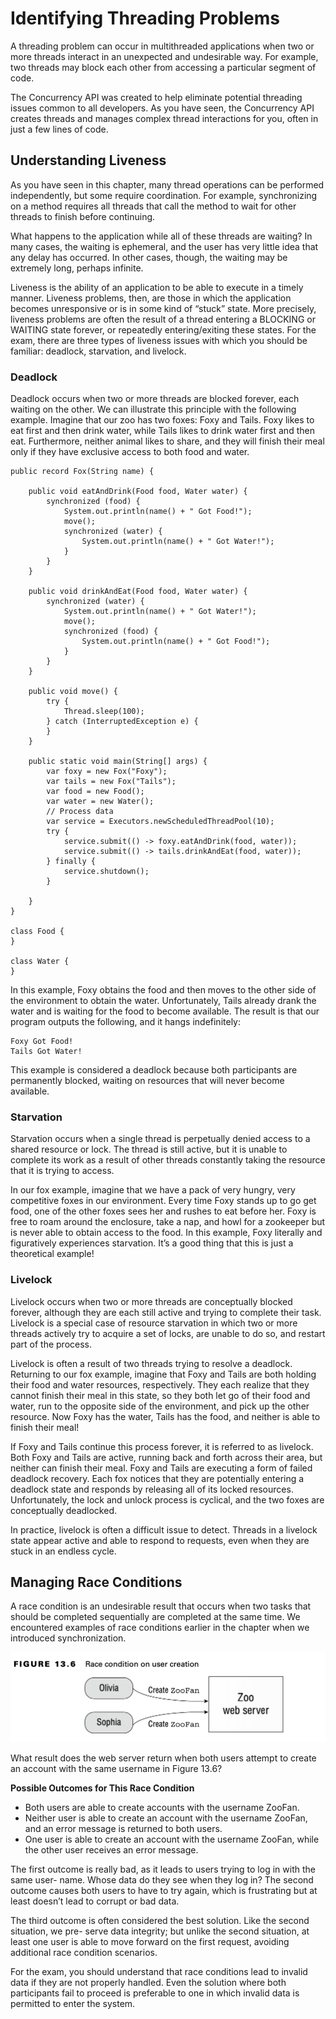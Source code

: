 # Identifying Threading Problems

A threading problem can occur in multithreaded applications when two or more threads interact in an unexpected and
undesirable way. For example, two threads may block each other from accessing a particular segment of code.

The Concurrency API was created to help eliminate potential threading issues common to all developers. As you have seen,
the Concurrency API creates threads and manages complex thread interactions for you, often in just a few lines of code.

## Understanding Liveness

As you have seen in this chapter, many thread operations can be performed independently, but some require coordination.
For example, synchronizing on a method requires all threads that call the method to wait for other threads to finish
before continuing.

What happens to the application while all of these threads are waiting? In many cases, the waiting is ephemeral, and the
user has very little idea that any delay has occurred. In other cases, though, the waiting may be extremely long,
perhaps infinite.

Liveness is the ability of an application to be able to execute in a timely manner. Liveness problems, then, are those
in which the application becomes unresponsive or is in some kind of “stuck” state. More precisely, liveness problems are
often the result of a thread entering a BLOCKING or WAITING state forever, or repeatedly entering/exiting these states.
For the exam, there are three types of liveness issues with which you should be familiar: deadlock, starvation, and
livelock.

### Deadlock

Deadlock occurs when two or more threads are blocked forever, each waiting on the other. We can illustrate this
principle with the following example. Imagine that our zoo has two foxes: Foxy and Tails. Foxy likes to eat first and
then drink water, while Tails likes to drink water first and then eat. Furthermore, neither animal likes to share, and
they will finish their meal only if they have exclusive access to both food and water.

    public record Fox(String name) {

        public void eatAndDrink(Food food, Water water) {
            synchronized (food) {
                System.out.println(name() + " Got Food!");
                move();
                synchronized (water) {
                    System.out.println(name() + " Got Water!");
                }
            }
        }

        public void drinkAndEat(Food food, Water water) {
            synchronized (water) {
                System.out.println(name() + " Got Water!");
                move();
                synchronized (food) {
                    System.out.println(name() + " Got Food!");
                }
            }
        }

        public void move() {
            try {
                Thread.sleep(100);
            } catch (InterruptedException e) {
            }
        }
        
        public static void main(String[] args) {
            var foxy = new Fox("Foxy");
            var tails = new Fox("Tails");
            var food = new Food();
            var water = new Water();
            // Process data
            var service = Executors.newScheduledThreadPool(10);
            try {
                service.submit(() -> foxy.eatAndDrink(food, water));
                service.submit(() -> tails.drinkAndEat(food, water));
            } finally {
                service.shutdown();
            }
            
        }
    }
        
    class Food {
    }
    
    class Water {
    }

In this example, Foxy obtains the food and then moves to the other side of the environment to obtain the water.
Unfortunately, Tails already drank the water and is waiting for the food to become available. The result is that our
program outputs the following, and it hangs indefinitely:

    Foxy Got Food! 
    Tails Got Water!

This example is considered a deadlock because both participants are permanently blocked, waiting on resources that will
never become available.

### Starvation

Starvation occurs when a single thread is perpetually denied access to a shared resource or lock. The thread is still
active, but it is unable to complete its work as a result of other threads constantly taking the resource that it is
trying to access.

In our fox example, imagine that we have a pack of very hungry, very competitive foxes in our environment. Every time
Foxy stands up to go get food, one of the other foxes sees her and rushes to eat before her. Foxy is free to roam around
the enclosure, take a nap, and howl for a zookeeper but is never able to obtain access to the food. In this example,
Foxy literally and figuratively experiences starvation. It’s a good thing that this is just a theoretical example!

### Livelock

Livelock occurs when two or more threads are conceptually blocked forever, although they are each still active and
trying to complete their task. Livelock is a special case of resource starvation in which two or more threads actively
try to acquire a set of locks, are unable to do so, and restart part of the process.

Livelock is often a result of two threads trying to resolve a deadlock. Returning to our fox example, imagine that Foxy
and Tails are both holding their food and water resources, respectively. They each realize that they cannot finish their
meal in this state, so they both let go of their food and water, run to the opposite side of the environment, and pick
up the other resource. Now Foxy has the water, Tails has the food, and neither is able to finish their meal!

If Foxy and Tails continue this process forever, it is referred to as livelock. Both Foxy and Tails are active, running
back and forth across their area, but neither can finish their meal. Foxy and Tails are executing a form of failed
deadlock recovery. Each fox notices that they are potentially entering a deadlock state and responds by releasing all of
its locked resources. Unfortunately, the lock and unlock process is cyclical, and the two foxes are conceptually
deadlocked.

In practice, livelock is often a difficult issue to detect. Threads in a livelock state appear active and able to
respond to requests, even when they are stuck in an endless cycle.

## Managing Race Conditions

A race condition is an undesirable result that occurs when two tasks that should be completed sequentially are
completed at the same time. We encountered examples of race conditions earlier in the chapter when we introduced
synchronization.

![](identifying_threading_problems/Race-condition-on-user-creation.png)

What result does the web server return when both users attempt to create an account with the same username in Figure
13.6?

**Possible Outcomes for This Race Condition**

- Both users are able to create accounts with the username ZooFan.
- Neither user is able to create an account with the username ZooFan, and an error message is returned to both users.
- One user is able to create an account with the username ZooFan, while the other user receives an error message.

The first outcome is really bad, as it leads to users trying to log in with the same user- name. Whose data do they see
when they log in? The second outcome causes both users to have to try again, which is frustrating but at least doesn’t
lead to corrupt or bad data.

The third outcome is often considered the best solution. Like the second situation, we pre- serve data integrity; but
unlike the second situation, at least one user is able to move forward on the first request, avoiding additional race
condition scenarios.

For the exam, you should understand that race conditions lead to invalid data if they are not properly handled. Even the
solution where both participants fail to proceed is preferable to one in which invalid data is permitted to enter the
system.
